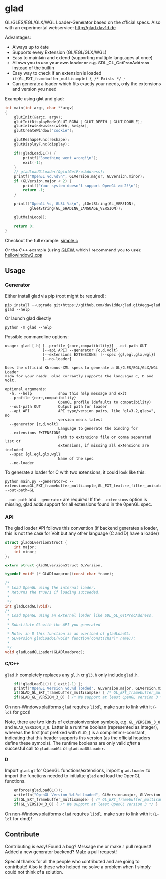 glad
====

GL/GLES/EGL/GLX/WGL Loader-Generator based on the official specs.
Also with an experimental webservice: http://glad.dav1d.de


Advantages:

 * Always up to date
 * Supports every Extension (GL/EGL/GLX/WGL)
 * Easy to maintain and extend (supporting multiple languages at once)
 * Allows you to use your own loader or e.g. SDL_GL_GetProcAddress instead of the builtin
 * Easy way to check if an extension is loaded `if(GL_EXT_framebuffer_multisample) { /* Exists */ }`
 * Can generate a loader which fits exactly your needs, only the extensions and version you need


Example using glut and glad:

```c
int main(int argc, char **argv)
{
    glutInit(&argc, argv);
    glutInitDisplayMode(GLUT_RGBA | GLUT_DEPTH | GLUT_DOUBLE);
    glutInitWindowSize(width, height);
    glutCreateWindow("cookie");

    glutReshapeFunc(reshape);
    glutDisplayFunc(display);

    if(!gladLoadGL()) {
        printf("Something went wrong!\n");
        exit(-1);
    }
    // gladLoadGLLoader(&glutGetProcAddress);
    printf("OpenGL %d.%d\n", GLVersion.major, GLVersion.minor);
    if (GLVersion.major < 2) {
        printf("Your system doesn't support OpenGL >= 2!\n");
        return -1;
    }

    printf("OpenGL %s, GLSL %s\n", glGetString(GL_VERSION),
           glGetString(GL_SHADING_LANGUAGE_VERSION));

    glutMainLoop();

    return 0;
}
```

Checkout the full example: [simple.c](https://github.com/Dav1dde/glad/blob/master/example/c/simple.c)

Or the C++ example (using [GLFW](http://glfw.org), which I recommend you to use):
[hellowindow2.cpp](https://github.com/Dav1dde/glad/blob/master/example/c%2B%2B/hellowindow2.cpp)


## Usage ##


### Generator ###

Either install glad via pip (root might be required):

    pip install --upgrade git+https://github.com/dav1dde/glad.git#egg=glad
    glad --help

Or launch glad directly

    python -m glad --help


Possible commandline options:

    usage: glad [-h] [--profile {core,compatibility}] --out-path OUT
                     [--api API] --generator {c,d,volt}
                     [--extensions EXTENSIONS] [--spec {gl,egl,glx,wgl}]
                     [--no-loader]
    
    Uses the official Khronos-XML specs to generate a GL/GLES/EGL/GLX/WGL Loader
    made for your needs. Glad currently supports the languages C, D and Volt.
    
    optional arguments:
      -h, --help            show this help message and exit
      --profile {core,compatibility}
                            OpenGL profile (defaults to compatibility)
      --out-path OUT        Output path for loader
      --api API             API type/version pairs, like "gl=3.2,gles=", no
                            version means latest
      --generator {c,d,volt}
                            Language to generate the binding for
      --extensions EXTENSIONS
                            Path to extensions file or comma separated list of
                            extensions, if missing all extensions are included
      --spec {gl,egl,glx,wgl}
                            Name of the spec
      --no-loader


To generate a loader for C with two extensions, it could look like this:

    python main.py --generator=c --extensions=GL_EXT_framebuffer_multisample,GL_EXT_texture_filter_anisotropic --out-path=GL

`--out-path` and `--generator` are required!
If the `--extensions` option is missing, glad adds support for all extensions found in the OpenGL spec.


### API ###

The glad loader API follows this convention (if backend generates a loader, this is not the case
for Volt but any other language (C and D) have a loader)

```c
struct gladGLversionStruct {
    int major;
    int minor;
};

extern struct gladGLversionStruct GLVersion;

typedef void* (* GLADloadproc)(const char *name);

/*
 * Load OpenGL using the internal loader.
 * Returns the true/1 if loading succeeded.
 *
 */
int gladLoadGL(void);
/*
 * Load OpenGL using an external loader like SDL_GL_GetProcAddress.
 *
 * Substitute GL with the API you generated
 *
 * Note: in D this function is an overload of gladLoadGL:
 * GLVersion gladLoadGL(void* function(const(char)* name));
 *
 */
void gladLoadGLLoader(GLADloadproc);
```


#### C/C++ ####

`glad.h` completely replaces any `gl.h` or `gl3.h` only include `glad.h`.

```c
    if(!gladLoadGL()) { exit(-1) };
    printf("OpenGL Version %d.%d loaded", GLVersion.major, GLVersion.minor);
    if(GLAD_GL_EXT_framebuffer_multisample) { /* GL_EXT_framebuffer_multisample is supported */ }
    if(GLAD_GL_VERSION_3_0) { /* We support at least OpenGL version 3 */ }
```

On non-Windows platforms `glad` requires `libdl`, make sure to link with it (`-ldl` for gcc)!

Note, there are two kinds of extension/version symbols, e.g. `GL_VERSION_3_0` and
`GLAD_VERSION_3_0`. Latter is a runtime boolean (represented as integer), whereas
the first (not prefixed with `GLAD_`) is a compiletime-constant, indicating that this
header supports this version (as the official headers define these symbols).
The runtime booleans are only valid *after* a succesful call to `gladLoadGL` or `gladLoadGLLoader`.


#### D ####

Import `glad.gl` for OpenGL functions/extensions, import `glad.loader` to import
the functions needed to initialize `glad` and load the OpenGL functions.

```d
    enforce(gladLoadGL());
    writefln("OpenGL Version %d.%d loaded", GLVersion.major, GLVersion.minor);
    if(GL_EXT_framebuffer_multisample) { /* GL_EXT_framebuffer_multisample is supported */ }
    if(GL_VERSION_3_0) { /* We support at least OpenGL version 3 */ }
```

On non-Windows platforms `glad` requires `libdl`, make sure to link with it (`L-ldl` for dmd)!


## Contribute ##

Contributing is easy! Found a bug? Message me or make a pull request! Added a new generator backend?
Make a pull request!

Special thanks for all the people who contributed and are going to contribute!
Also to these who helped me solve a problem when I simply could not think of a solution.
